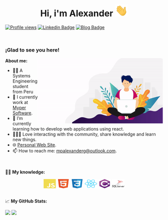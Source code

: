 <h1 align="center">Hi, i'm Alexander <img src="https://raw.githubusercontent.com/ABSphreak/ABSphreak/master/gifs/Hi.gif" width="40" /></h1>


[![Profile views](https://komarev.com/ghpvc/?username=AlexanderG8&style=flat-square)](https://github.com/AlexanderG8)
[![Linkedin Badge](https://img.shields.io/badge/-LinkedIn-0e76a8?style=flat-square&logo=Linkedin&logoColor=white)](https://www.linkedin.com/in/alexander-gomez-130587268/)
[![Blog Badge](https://img.shields.io/badge/Website-3b5998?style=flat-square&logo=google-chrome&logoColor=white)](https://alexandergomez.netlify.app/)

</br>

### ¡Glad to see you here!

<img align="right" alt="Gif" src="https://raw.githubusercontent.com/AlexanderG8/alexanderg8/master/images/programming.gif" width="400" />


**About me:**

- 👨‍💻 A Systems Engineering student from Peru
- 🏢 I currently work at <a href="https://myper.com.pe/" target="_blank">Myper Software</a>.
- 📝 I’m currently learning how to develop web applications using react. 
- 🧑‍🤝‍🧑 Love interacting with the community, share knowledge and learn new things.
- 🌐 <a href="https://alexandergomez.netlify.app/" target="_blank">Personal Web Site</a>.
- 📫 How to reach me: mpalexanderg@outlook.com.

</br>

👨‍💻 **My knowledge:**

<div align="center">
  <img align="center" alt="Js" height="30" width="40" src="https://raw.githubusercontent.com/devicons/devicon/master/icons/javascript/javascript-plain.svg">  
  <img align="center" alt="HTML" height="30" width="40" src="https://raw.githubusercontent.com/devicons/devicon/master/icons/html5/html5-original.svg">
  <img align="center" alt="CSS" height="30" width="40" src="https://raw.githubusercontent.com/devicons/devicon/master/icons/css3/css3-original.svg">
  <img align="center" alt="React" height="30" width="40" src="https://raw.githubusercontent.com/devicons/devicon/master/icons/react/react-original.svg">
  <img align="center" alt="Csharp" height="30" width="40" src="https://raw.githubusercontent.com/devicons/devicon/master/icons/csharp/csharp-original.svg">
  <img align="center" alt="Csharp" height="30" width="40" src="https://raw.githubusercontent.com/AlexanderG8/alexanderg8/master/images/sqlserver.png">
</div>

<br>

📈 **My GitHub Stats:**

<p>
  <img height="180em" src="https://github-readme-stats.vercel.app/api?username=alexanderg8&show_icons=true&theme=dark&include_all_commits=true&count_private=true" />
  <img height="180em" src="https://github-readme-stats.vercel.app/api/top-langs/?username=alexanderg8&layout=compact&langs_count=7&theme=dark" />
</p>
